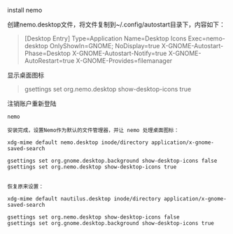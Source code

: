 install nemo

创建nemo.desktop文件，将文件复制到~/.config/autostart目录下，内容如下：

> [Desktop Entry]
> Type=Application
> Name=Desktop Icons
> Exec=nemo-desktop
> OnlyShowIn=GNOME;
> NoDisplay=true
> X-GNOME-Autostart-Phase=Desktop
> X-GNOME-Autostart-Notify=true
> X-GNOME-AutoRestart=true
> X-GNOME-Provides=filemanager

显示桌面图标

> gsettings set org.nemo.desktop show-desktop-icons true

注销账户重新登陆





```
nemo

安装完成，设置Nemo作为默认的文件管理器，并让 nemo 处理桌面图标：

xdg-mime default nemo.desktop inode/directory application/x-gnome-saved-search

gsettings set org.gnome.desktop.background show-desktop-icons false
gsettings set org.nemo.desktop show-desktop-icons true
 

恢复原来设置：

xdg-mime default nautilus.desktop inode/directory application/x-gnome-saved-search

gsettings set org.nemo.desktop show-desktop-icons false
gsettings set org.gnome.desktop.background show-desktop-icons true
```

